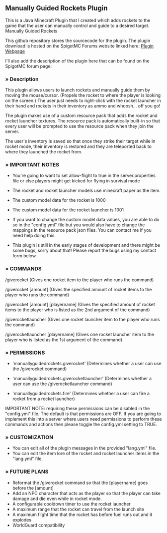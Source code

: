 ## Manually Guided Rockets Plugin
This is a Java Minecraft Plugin that I created which adds rockets to the game that the user can manually control and guide to a desired target.
Manually Guided Rockets

This github repository stores the sourcecode for the plugin. The plugin download is hosted on the SpigotMC Forums website linked here: [Plugin Webpage](https://www.spigotmc.org/resources/manually-guided-rockets.107215/)

I'll also add the description of the plugin here that can be found on the SpigotMC forum page:

### » Description
This plugin allows users to launch rockets and manually guide them by moving the mouse/cursor. (Propels the rocket to where the player is looking on the screen.) The user just needs to right-click with the rocket launcher in their hand and rockets in their inventory as ammo and whoosh... off you go!

The plugin makes use of a custom resource pack that adds the rocket and rocket launcher textures. The resource pack is automatically built-in so that every user will be prompted to use the resource pack when they join the server.

The user's inventory is saved so that once they strike their target while in rocket mode, their inventory is restored and they are teleported back to where they launched the rocket from.

### » IMPORTANT NOTES
- You're going to want to set allow-flight to true in the server.properties file or else players might get kicked for flying in survival mode

- The rocket and rocket launcher models use minecraft paper as the item.
- The custom model data for the rocket is 1000
- The custom model data for the rocket launcher is 1001
- If you want to change the custom model data values, you are able to do so in the "config.yml" file but you would also have to change the mappings in the resource pack json files. You can contact me if you need help doing this.

- This plugin is still in the early stages of development and there might be some bugs, sorry about that! Please report the bugs using my contact form below.

### » COMMANDS
/giverocket
(Gives one rocket item to the player who runs the command)

/giverocket [amount]
(Gives the specified amount of rocket items to the player who runs the command)

/giverocket [amount] [playername]
(Gives the specified amount of rocket items to the player who is listed as the 2nd argument of the command)

/giverocketlauncher
(Gives one rocket launcher item to the player who runs the command)

/giverocketlauncher [playername]
(Gives one rocket launcher item to the player who is listed as the 1st argument of the command)

### » PERMISSIONS
- 'manuallyguidedrockets.giverocket'
(Determines whether a user can use the /giverocket command)

- 'manuallyguidedrockets.giverocketlauncher'
(Determines whether a user can use the /giverocketlauncher command)

- 'manuallyguidedrockets.fire'
(Determines whether a user can fire a rocket from a rocket launcher)

IMPORTANT NOTE: requiring these permissions can be disabled in the "config.yml" file. The default is that permissions are OFF. If you are going to implement this into a server where users need permissions to perform these commands and actions then please toggle the config.yml setting to TRUE.


### » CUSTOMIZATION
- You can edit all of the plugin messages in the provided "lang.yml" file.
- You can edit the item lore of the rocket and rocket launcher items in the "lang.yml" file.

### » FUTURE PLANS
- Reformat the /giverocket command so that the [playername] goes before the [amount]
- Add an NPC character that acts as the player so that the player can take damage and die even while in rocket mode.
- A configurable cooldown timer to use the rocket launcher
- A maximum range that the rocket can travel from the launch site
- A maximum flight time that the rocket has before fuel runs out and it explodes
- WorldGuard compatibility

